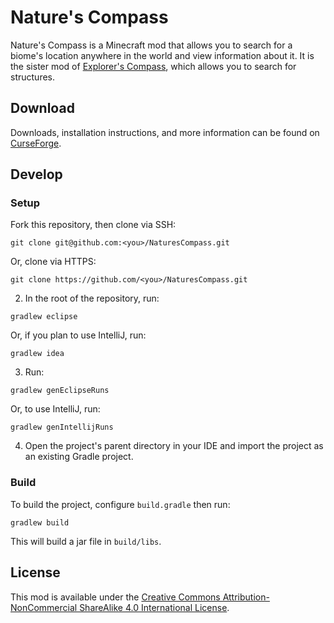# Nature's Compass

Nature's Compass is a Minecraft mod that allows you to search for a biome's location anywhere in the world and view information about it. It is the sister mod of [Explorer's Compass](https://github.com/MattCzyr/ExplorersCompass), which allows you to search for structures.

## Download

Downloads, installation instructions, and more information can be found on [CurseForge](https://www.curseforge.com/minecraft/mc-mods/natures-compass).

## Develop

### Setup

Fork this repository, then clone via SSH:
```
git clone git@github.com:<you>/NaturesCompass.git
```

Or, clone via HTTPS:
```
git clone https://github.com/<you>/NaturesCompass.git
```

2. In the root of the repository, run:
```
gradlew eclipse
```

Or, if you plan to use IntelliJ, run:
```
gradlew idea
```

3. Run:
```
gradlew genEclipseRuns
```

Or, to use IntelliJ, run:
```
gradlew genIntellijRuns
```

4. Open the project's parent directory in your IDE and import the project as an existing Gradle project.

### Build

To build the project, configure `build.gradle` then run:
```
gradlew build
```

This will build a jar file in `build/libs`.

## License

This mod is available under the [Creative Commons Attribution-NonCommercial ShareAlike 4.0 International License](https://creativecommons.org/licenses/by-nc-sa/4.0/legalcode).
